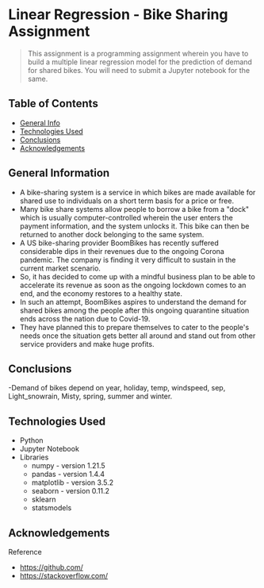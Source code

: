 # Linear Regression - Bike Sharing Assignment
> This assignment is a programming assignment wherein you have to build a multiple linear regression model for the prediction of demand for shared bikes. You will need to submit a Jupyter notebook for the same. 


## Table of Contents
* [General Info](#general-information)
* [Technologies Used](#technologies-used)
* [Conclusions](#conclusions)
* [Acknowledgements](#acknowledgements)


## General Information
- A bike-sharing system is a service in which bikes are made available for shared use to individuals on a short term basis for a price or free. 
- Many bike share systems allow people to borrow a bike from a "dock" which is usually computer-controlled wherein the user enters the payment information, and the system unlocks it. This bike can then be returned to another dock belonging to the same system.
- A US bike-sharing provider BoomBikes has recently suffered considerable dips in their revenues due to the ongoing Corona pandemic. The company is finding it very difficult to sustain in the current market scenario. 
- So, it has decided to come up with a mindful business plan to be able to accelerate its revenue as soon as the ongoing lockdown comes to an end, and the economy restores to a healthy state.
- In such an attempt, BoomBikes aspires to understand the demand for shared bikes among the people after this ongoing quarantine situation ends across the nation due to Covid-19. 
- They have planned this to prepare themselves to cater to the people's needs once the situation gets better all around and stand out from other service providers and make huge profits.


## Conclusions
-Demand of bikes depend on year, holiday, temp, windspeed, sep, Light_snowrain, Misty, spring, summer and winter.


## Technologies Used
- Python
- Jupyter Notebook
- Libraries
    - numpy - version 1.21.5
    - pandas - version 1.4.4
    - matplotlib - version 3.5.2
    - seaborn - version 0.11.2
    - sklearn
    - statsmodels


## Acknowledgements
Reference
- https://github.com/
- https://stackoverflow.com/